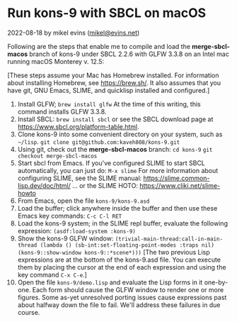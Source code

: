 # Run kons-9 with SBCL on macOS

2022-08-18 by mikel evins (mikel@evins.net)



Following are the steps that enable me to compile and load the **merge-sbcl-macos** branch of kons-9 under SBCL 2.2.6 with GLFW 3.3.8 on an Intel mac running macOS Monterey v. 12.5:

[These steps assume your Mac has Homebrew installed. For information about installing Homebrew, see https://brew.sh/. It also assumes that you have git, GNU Emacs, SLIME, and quicklisp installed and configured.]

1. Install GLFW;
   `brew install glfw`
   At the time of this writing, this command installs GLFW 3.3.8.
2. Install SBCL:
   `brew install sbcl`
   or see the SBCL download page at https://www.sbcl.org/platform-table.html.
3. Clone kons-9 into some convenient directory on your system, such as `~/lisp`.
   `git clone git@github.com:kaveh808/kons-9.git`
4. Using git, check out the **merge-sbcl-macos** branch:
   `cd kons-9`
   `git checkout merge-sbcl-macos`
5. Start sbcl from Emacs. If you've configured SLIME to start SBCL automatically, you can just do:
   `M-x slime`
   For more information about configuring SLIME, see the SLIME manual:
   https://slime.common-lisp.dev/doc/html/
   ... or the SLIME HOTO:
   https://www.cliki.net/slime-howto
6. From Emacs, open the file `kons-9/kons-9.asd`
7. Load the buffer; click anywhere inside the buffer and then use these Emacs key commands:
   `C-c C-l RET`
8. Load the kons-9 system; in the SLIME repl buffer, evaluate the following expression:
   `(asdf:load-system :kons-9)`
9. Show the kons-9 GLFW window:
   `(trivial-main-thread:call-in-main-thread
      (lambda ()
       (sb-int:set-floating-point-modes :traps nil)
       (kons-9::show-window kons-9::*scene*)))`
   [The two previous Lisp expressions are at the bottom of the kons-9.asd file. You can execute them by placing the cursor at the end of each expression and using the key command `C-x C-e`.]
10. Open the file `kons-9/demo.lisp` and evaluate the Lisp forms in it one-by-one. Each form should cause the GLFW window to render one or more figures. Some as-yet unresolved porting issues cause expressions past about halfway down the file to fail. We'll address these failures in due course.